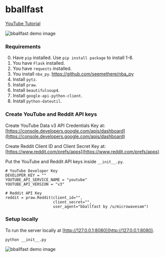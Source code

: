 # bballfast 

[YouTube Tutorial](https://www.youtube.com/watch?v=PLfkns6lZH8)

![bballfast demo image](https://github.com/huyle333/bballfast/blob/master/static/images/demo-1.png)

### Requirements

0. Have `pip` installed. Use `pip install package` to install 1-8.
1. You have `Flask` installed.
2. You have `requests` installed.
3. You install `nba_py`. https://github.com/seemethere/nba_py
4. Install `pytz`.
5. Install `praw`.
6. Install `beautifulsoup4`.
7. Install `google-api-python-client`.
8. Install `python-dateutil`.

### Create YouTube and Reddit API keys

Create YouTube Data v3 API Credentials Key at:
[https://console.developers.google.com/apis/dashboard](https://console.developers.google.com/apis/dashboard)

Create Reddit Client ID and Client Secret Key at:
[https://www.reddit.com/prefs/apps](https://www.reddit.com/prefs/apps)

Put the YouTube and Reddit API keys inside `__init__.py`.

```
# YouTube Developer Key
DEVELOPER_KEY = ""
YOUTUBE_API_SERVICE_NAME = "youtube"
YOUTUBE_API_VERSION = "v3"

# Reddit API Key
reddit = praw.Reddit(client_id="",
                     client_secret="",
                     user_agent="bballfast by /u/microwavesam")
```

### Setup locally

To run the server locally at [http://127.0.0.1:8080](http://127.0.0.1:8080).
```
python __init__.py
```

![bballfast demo image](https://github.com/huyle333/bballfast/blob/master/static/images/demo-2.png)